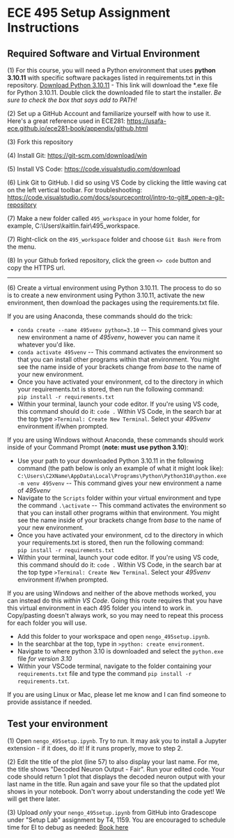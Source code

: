 # ECE 495 Setup Assignment Instructions

## Required Software and Virtual Environment

(1)  For this course, you will need a Python environment that uses **python 3.10.11** with specific software packages listed in requirements.txt in this repository. [Download Python 3.10.11](https://www.python.org/ftp/python/3.10.11/python-3.10.11-amd64.exe) - This link will download the *.exe file for Python 3.10.11. Double click the downloaded file to start the installer. *Be sure to check the box that says add to PATH!*

(2) Set up a GitHub Account and familiarize yourself with how to use it. Here's a great reference used in ECE281: https://usafa-ece.github.io/ece281-book/appendix/github.html

(3) Fork this repository

(4) Install Git: https://git-scm.com/download/win

(5) Install VS Code: https://code.visualstudio.com/download

(6) Link Git to GitHub. I did so using VS Code by clicking the little waving cat on the left vertical toolbar.
For troubleshooting: https://code.visualstudio.com/docs/sourcecontrol/intro-to-git#_open-a-git-repository

(7) Make a new folder called `495_workspace` in your home folder, for example, C:\Users\kaitlin.fair\495_workspace.  

(7) Right-click on the `495_workspace` folder and choose `Git Bash Here` from the menu.

(8) In your Github forked repository, click the green `<> code` button and copy the HTTPS url. 

---


(6) Create a virtual environment using Python 3.10.11. The process to do so is to create a new environment using Python 3.10.11, activate the new environment, then download the packages using the requirements.txt file. 

If you are using Anaconda, these commands should do the trick:  
- `conda create --name 495venv python=3.10` -- This command gives your new environment a name of *495venv*, however you can name it whatever you'd like.  
- `conda activate 495venv` -- This command activates the environment so that you can install other programs within that environment. You might see the name inside of your brackets change from *base* to the name of your new environment.
- Once you have activated your environment, cd to the directory in which your requirements.txt is stored, then run the following command:  
`pip install -r requirements.txt`
- Within your terminal, launch your code editor. If you're using VS code, this command should do it: `code .` Within VS Code, in the search bar at the top type `>Terminal: Create New Terminal`. Select your _495venv_ environment if/when prompted. 

If you are using Windows without Anaconda, these commands should work inside of your Command Prompt (**note: must use python 3.10**):  
- Use your path to your downloaded Python 3.10.11 in the following command (the path below is only an example of what it might look like):  
`C:\Users\C2XName\AppData\Local\Programs\Python\Python310\python.exe -m venv 495venv` -- This command gives your new environment a name of *495venv*  
- Navigate to the `Scripts` folder within your virtual environment and type the command `.\activate` -- This command activates the environment so that you can install other programs within that environment. You might see the name inside of your brackets change from *base* to the name of your new environment.
- Once you have activated your environment, cd to the directory in which your requirements.txt is stored, then run the following command:  
`pip install -r requirements.txt`
- Within your terminal, launch your code editor. If you're using VS code, this command should do it: `code .` Within VS Code, in the search bar at the top type `>Terminal: Create New Terminal`. Select your _495venv_ environment if/when prompted. 

If you are using Windows and neither of the above methods worked, you can instead do this *within VS Code*. Going this route requires that you have this virtual environment in each 495 folder you intend to work in. Copy/pasting doesn't always work, so you may need to repeat this process for each folder you will use.   
- Add this folder to your workspace and open `nengo_495setup.ipynb`.  
- In the searchbar at the top, type in `>python: create environment`.  
- Navigate to where python 3.10 is downloaded and select the `python.exe` file _for version 3.10_  
- Within your VSCode terminal, navigate to the folder containing your `requirements.txt` file and type the command `pip install -r requirements.txt`.
  
If you are using Linux or Mac, please let me know and I can find someone to provide assistance if needed.
  
## Test your environment

(1) Open `nengo_495setup.ipynb`. Try to run. It may ask you to install a Jupyter extension - if it does, do it! If it runs properly, move to step 2.

(2) Edit the title of the plot (line 57) to also display your last name. For me, the title shows "Decoded Neuron Output - Fair". Run your edited code. Your code should return 1 plot that displays the decoded neuron output with your last name in the title. Run again and save your file so that the updated plot shows in your notebook. Don't worry about understanding the code yet! We will get there later.

(3) Upload _only_ your `nengo_495setup.ipynb` from GitHub into Gradescope under "Setup Lab" assignment by T4, 1159. You are encouraged to schedule time for EI to debug as needed: [Book here](https://outlook.office.com/bookwithme/user/94f514961fa3476ab9598d4a2173d076@afacademy.af.edu?anonymous&ep=plink)
